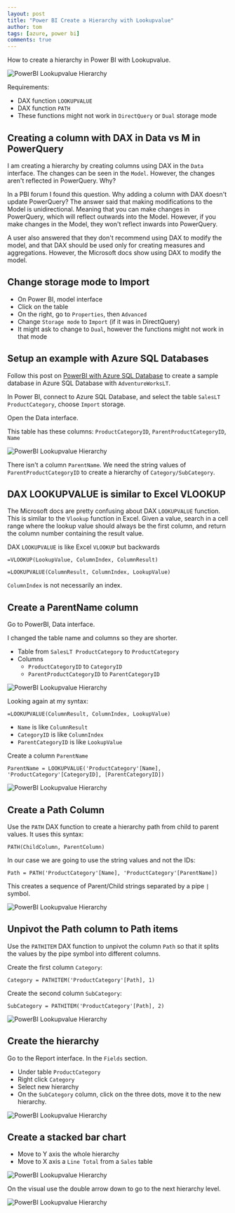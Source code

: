 ```yaml
---
layout: post
title: "Power BI Create a Hierarchy with Lookupvalue"
author: tom
tags: [azure, power bi]
comments: true
---
```


How to create a hierarchy in Power BI with Lookupvalue.

![PowerBI Lookupvalue Hierarchy](/assets/images/powerbi-lookupvalue-hierarchy8.png)

Requirements:

* DAX function `LOOKUPVALUE`
* DAX function `PATH`
* These functions might not work in `DirectQuery` or `Dual` storage mode

## Creating a column with DAX in Data vs M in PowerQuery

I am creating a hierarchy by creating columns using DAX in the `Data` interface. The changes can be seen in the `Model`. However, the changes aren't reflected in PowerQuery. Why?

In a PBI forum I found this question. Why adding a column with DAX doesn't update PowerQuery? The answer said that making modifications to the Model is unidirectional. Meaning that you can make changes in PowerQuery, which will reflect outwards into the Model. However, if you make changes in the Model, they won't reflect inwards into PowerQuery.

A user also answered that they don't recommend using DAX to modify the model, and that DAX should be used only for creating measures and aggregations. However, the Microsoft docs show using DAX to modify the model.

## Change storage mode to Import

* On Power BI, model interface
* Click on the table
* On the right, go to `Properties`, then `Advanced`
* Change `Storage mode` to `Import` (if it was in DirectQuery)
* It might ask to change to `Dual`, however the functions might not work in that mode

## Setup an example with Azure SQL Databases

Follow this post on [PowerBI with Azure SQL Database](../powerbi-azure-sql-database/) to create a sample database in Azure SQL Database with `AdventureWorksLT`.

In Power BI, connect to Azure SQL Database, and select the table `SalesLT ProductCategory`, choose `Import` storage.

Open the Data interface.

This table has these columns: `ProductCategoryID`, `ParentProductCategoryID`, `Name`

![PowerBI Lookupvalue Hierarchy](/assets/images/powerbi-lookupvalue-hierarchy1.png)

There isn't a column `ParentName`. We need the string values of `ParentProductCategoryID` to create a hierarchy of `Category/SubCategory`.

## DAX LOOKUPVALUE is similar to Excel VLOOKUP

The Microsoft docs are pretty confusing about DAX `LOOKUPVALUE` function. This is similar to the `Vlookup` function in Excel. Given a value, search in a cell range where the lookup value should always be the first column, and return the column number containing the result value.

DAX `LOOKUPVALUE` is like Excel `VLOOKUP` but backwards

    =VLOOKUP(LookupValue, ColumnIndex, ColumnResult)

    =LOOKUPVALUE(ColumnResult, ColumnIndex, LookupValue)

`ColumnIndex` is not necessarily an index.

## Create a ParentName column

Go to PowerBI, Data interface.

I changed the table name and columns so they are shorter.

* Table from `SalesLT ProductCategory` to `ProductCategory`
* Columns
  * `ProductCategoryID` to `CategoryID`
  * `ParentProductCategoryID` to `ParentCategoryID`

![PowerBI Lookupvalue Hierarchy](/assets/images/powerbi-lookupvalue-hierarchy2.png)

Looking again at my syntax:

    =LOOKUPVALUE(ColumnResult, ColumnIndex, LookupValue)

* `Name` is like `ColumnResult`
* `CategoryID` is like `ColumnIndex`
* `ParentCategoryID` is like `LookupValue`

Create a column `ParentName`

    ParentName = LOOKUPVALUE('ProductCategory'[Name], 'ProductCategory'[CategoryID], [ParentCategoryID])

![PowerBI Lookupvalue Hierarchy](/assets/images/powerbi-lookupvalue-hierarchy3.png)

## Create a Path Column

Use the `PATH` DAX function to create a hierarchy path from child to parent values. It uses this syntax:

    PATH(ChildColumn, ParentColumn)

In our case we are going to use the string values and not the IDs:

    Path = PATH('ProductCategory'[Name], 'ProductCategory'[ParentName])

This creates a sequence of Parent/Child strings separated by a pipe `|` symbol.

![PowerBI Lookupvalue Hierarchy](/assets/images/powerbi-lookupvalue-hierarchy4.png)

## Unpivot the Path column to Path items

Use the `PATHITEM` DAX function to unpivot the column `Path` so that it splits the values by the pipe symbol into different columns.

Create the first column `Category`:

    Category = PATHITEM('ProductCategory'[Path], 1)

Create the second column `SubCategory`:

    SubCategory = PATHITEM('ProductCategory'[Path], 2)

![PowerBI Lookupvalue Hierarchy](/assets/images/powerbi-lookupvalue-hierarchy5.png)

## Create the hierarchy

Go to the Report interface. In the `Fields` section.

* Under table `ProductCategory`
* Right click `Category`
* Select new hierarchy
* On the `SubCategory` column, click on the three dots, move it to the new hierarchy.

![PowerBI Lookupvalue Hierarchy](/assets/images/powerbi-lookupvalue-hierarchy6.png)

## Create a stacked bar chart

* Move to Y axis the whole hierarchy
* Move to X axis a `Line Total` from a `Sales` table

![PowerBI Lookupvalue Hierarchy](/assets/images/powerbi-lookupvalue-hierarchy7.png)

On the visual use the double arrow down to go to the next hierarchy level.

![PowerBI Lookupvalue Hierarchy](/assets/images/powerbi-lookupvalue-hierarchy8.png)